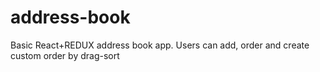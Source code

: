 # address-book
Basic React+REDUX address book app. Users can add, order and create custom order by drag-sort
